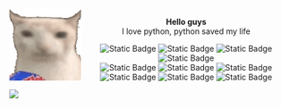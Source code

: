 
<img src="https://raw.githubusercontent.com/IvnMatz/IvnMatz/refs/heads/main/gatopapas.gif" align="left">
<div align="center">

**Hello guys**
<br>
I love python, python saved my life

![Static Badge](https://img.shields.io/badge/python-blue?style=flat-square&logo=python&logoColor=white)
![Static Badge](https://img.shields.io/badge/Flask-white?style=flat-square&logo=flask&logoColor=black)
![Static Badge](https://img.shields.io/badge/Django-%2332a881?style=flat-square&logo=django&logoColor=white)
![Static Badge](https://img.shields.io/badge/FastAPI-white?style=flat-square&logo=fastapi&logoColor=%231d8f7e)
<br>
![Static Badge](https://img.shields.io/badge/javascript-yellow?style=flat-square&logo=javascript&logoColor=white)
![Static Badge](https://img.shields.io/badge/HTML-orange?style=flat-square&logo=html5&logoColor=white)
![Static Badge](https://img.shields.io/badge/CSS-blue?style=flat-square&logo=css3&logoColor=white)
<br>
![Static Badge](https://img.shields.io/badge/nodeJS-darkgreen?style=flat-square&logo=nodedotjs&logoColor=white)
![Static Badge](https://img.shields.io/badge/Typescript-blue?style=flat-square&logo=typescript&logoColor=white)
![Static Badge](https://img.shields.io/badge/React-blue?style=flat-square&logo=react&logoColor=white)
<br>



</div>

  <img src="https://github-readme-stats.vercel.app/api/top-langs/?username=ivnmatz&layout=compact&&hide_border=true&show_icons=true" />



<!--
**IvnMatz/IvnMatz** is a ✨ _special_ ✨ repository because its `README.md` (this file) appears on your GitHub profile.

Here are some ideas to get you started:

- 🔭 I’m currently working on ...
- 🌱 I’m currently learning ...
- 👯 I’m looking to collaborate on ...
- 🤔 I’m looking for help with ...
- 💬 Ask me about ...
- 📫 How to reach me: ...
- 😄 Pronouns: ...
- ⚡ Fun fact: ...
-->
